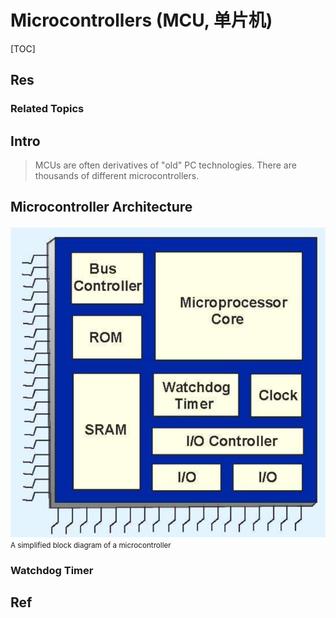 # Microcontrollers (MCU, 单片机)

[TOC]



## Res
### Related Topics



## Intro
> MCUs are often derivatives of "old" PC technologies.
> There are thousands of different microcontrollers.



## Microcontroller Architecture
![](../../../../../../../Assets/Pics/Screenshot%202023-06-24%20at%203.55.11%20PM.png)
<small>A simplified block diagram of a microcontroller</small>


### Watchdog Timer



## Ref
[All about CPUs: Microprocessor, Microcontroller and Single Board Computer]: https://www.seeedstudio.com/blog/2020/10/27/all-about-cpus-microprocessor-microcontroller-and-single-board-computer/

